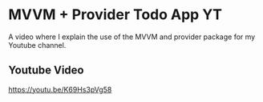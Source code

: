 # MVVM + Provider Todo App YT
A video where I explain the use of the MVVM and provider package for my Youtube channel.

## Youtube Video
https://youtu.be/K69Hs3pVg58

